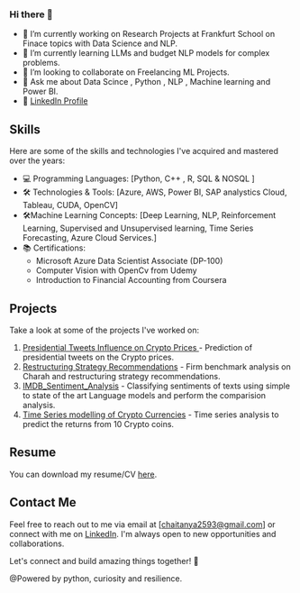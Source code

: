 ### Hi there 👋


- 🔭 I’m currently working on Research Projects at Frankfurt School on Finace topics with Data Science and NLP.
- 🌱 I’m currently learning LLMs and budget NLP models for complex problems.
- 👯 I’m looking to collaborate on Freelancing ML Projects.
- 💬 Ask me about Data Scince , Python , NLP , Machine learning and Power BI.
- 📝 [LinkedIn Profile]([https://www.linkedin.com/in/your-linkedin-profile/](https://www.linkedin.com/in/v-s-chaitanya-madduri-2886447a))

## Skills

Here are some of the skills and technologies I've acquired and mastered over the years:

- 💻 Programming Languages: [Python, C++ , R, SQL & NOSQL ]
- 🛠️ Technologies & Tools: [Azure, AWS, Power BI, SAP analystics Cloud, Tableau, CUDA, OpenCV]
- 🛠️Machine Learning Concepts: [Deep Learning, NLP, Reinforcement Learning, Supervised and Unsupervised learning, Time Series Forecasting, Azure Cloud Services.]
- 📚 Certifications:
    -   Microsoft Azure Data Scientist Associate (DP-100)
    -   Computer Vision with OpenCv from Udemy
    -   Introduction to Financial Accounting from Coursera

## Projects

Take a look at some of the projects I've worked on:

1. [Presidential Tweets Influence on Crypto Prices	](https://github.com/chaitanya2593/GSFM_t9_Presidential_Tweets) - Prediction of presidential tweets on the Crypto prices.
2. [Restructuring Strategy Recommendations](https://github.com/chaitanya2593/SPM_G3) -  Firm benchmark analysis on Charah and restructuring strategy recommendations.
3. [IMDB_Sentiment_Analysis](https://github.com/chaitanya2593/IMDB_Sentiment_Analysis) - Classifying sentiments of texts using simple to state of the art Language models and perform the comparision analysis.
4. [Time Series modelling of Crypto Currencies](https://github.com/chaitanya2593/Crypto_Timeseries_Analysis) - Time series analysis to predict the returns from 10 Crypto coins.



## Resume

You can download my resume/CV [here](https://github.com/chaitanya2593/chaitanya2593/blob/main/chaitanya_madduri_cv.pdf).

## Contact Me

Feel free to reach out to me via email at [chaitanya2593@gmail.com] or connect with me on [LinkedIn]([https://www.linkedin.com/in/your-linkedin-profile/](https://www.linkedin.com/in/v-s-chaitanya-madduri-2886447a)). I'm always open to new opportunities and collaborations.

Let's connect and build amazing things together! 🚀

@Powered by python, curiosity and resilience. 
